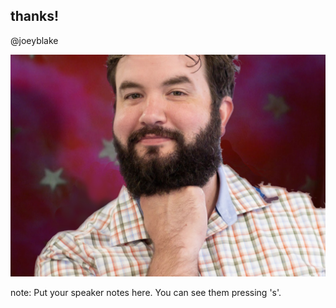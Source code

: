 ##  thanks!

@joeyblake

![](resources/images/thx.jpg)<!-- .element class="plain" style="width: 600px;" -->

note:
    Put your speaker notes here.
    You can see them pressing 's'.
